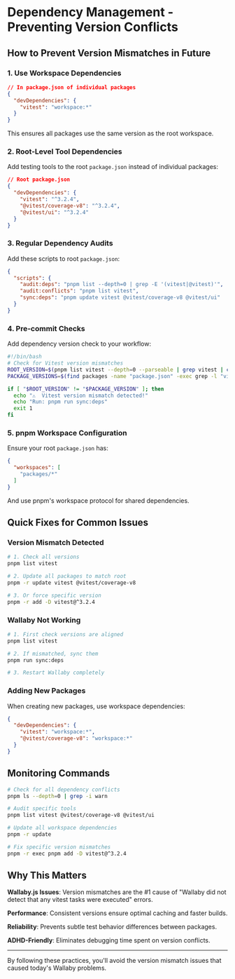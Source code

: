 # Dependency Management - Preventing Version Conflicts

## How to Prevent Version Mismatches in Future

### 1. **Use Workspace Dependencies**
```json
// In package.json of individual packages
{
  "devDependencies": {
    "vitest": "workspace:*"
  }
}
```
This ensures all packages use the same version as the root workspace.

### 2. **Root-Level Tool Dependencies**
Add testing tools to the root `package.json` instead of individual packages:

```json
// Root package.json
{
  "devDependencies": {
    "vitest": "^3.2.4",
    "@vitest/coverage-v8": "^3.2.4",
    "@vitest/ui": "^3.2.4"
  }
}
```

### 3. **Regular Dependency Audits**
Add these scripts to root `package.json`:

```json
{
  "scripts": {
    "audit:deps": "pnpm list --depth=0 | grep -E '(vitest|@vitest)'",
    "audit:conflicts": "pnpm list vitest",
    "sync:deps": "pnpm update vitest @vitest/coverage-v8 @vitest/ui"
  }
}
```

### 4. **Pre-commit Checks**
Add dependency version check to your workflow:

```bash
#!/bin/bash
# Check for Vitest version mismatches
ROOT_VERSION=$(pnpm list vitest --depth=0 --parseable | grep vitest | cut -d@ -f3)
PACKAGE_VERSIONS=$(find packages -name "package.json" -exec grep -l "vitest" {} \; -exec pnpm list vitest --depth=0 {} \;)

if [ "$ROOT_VERSION" != "$PACKAGE_VERSION" ]; then
  echo "⚠️  Vitest version mismatch detected!"
  echo "Run: pnpm run sync:deps"
  exit 1
fi
```

### 5. **pnpm Workspace Configuration**
Ensure your root `package.json` has:

```json
{
  "workspaces": [
    "packages/*"
  ]
}
```

And use pnpm's workspace protocol for shared dependencies.

## Quick Fixes for Common Issues

### Version Mismatch Detected
```bash
# 1. Check all versions
pnpm list vitest

# 2. Update all packages to match root
pnpm -r update vitest @vitest/coverage-v8

# 3. Or force specific version
pnpm -r add -D vitest@^3.2.4
```

### Wallaby Not Working
```bash
# 1. First check versions are aligned
pnpm list vitest

# 2. If mismatched, sync them
pnpm run sync:deps

# 3. Restart Wallaby completely
```

### Adding New Packages
When creating new packages, use workspace dependencies:

```json
{
  "devDependencies": {
    "vitest": "workspace:*",
    "@vitest/coverage-v8": "workspace:*"
  }
}
```

## Monitoring Commands

```bash
# Check for all dependency conflicts
pnpm ls --depth=0 | grep -i warn

# Audit specific tools
pnpm list vitest @vitest/coverage-v8 @vitest/ui

# Update all workspace dependencies
pnpm -r update

# Fix specific version mismatches
pnpm -r exec pnpm add -D vitest@^3.2.4
```

## Why This Matters

**Wallaby.js Issues**: Version mismatches are the #1 cause of "Wallaby did not detect that any vitest tasks were executed" errors.

**Performance**: Consistent versions ensure optimal caching and faster builds.

**Reliability**: Prevents subtle test behavior differences between packages.

**ADHD-Friendly**: Eliminates debugging time spent on version conflicts.

---

By following these practices, you'll avoid the version mismatch issues that caused today's Wallaby problems.